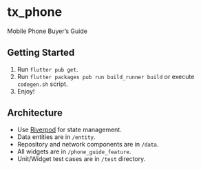 # tx_phone

Mobile Phone Buyer’s Guide

## Getting Started

1. Run `flutter pub get`.
2. Run `flutter packages pub run build_runner build` or execute `codegen.sh` script.
3. Enjoy!

## Architecture

- Use [Riverpod](https://riverpod.dev/) for state management.
- Data entities are in `/entity`.
- Repository and network components are in `/data`.
- All widgets are in `/phone_guide_feature`.
- Unit/Widget test cases are in `/test` directory.
